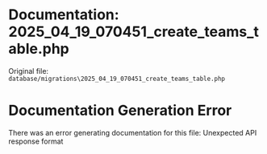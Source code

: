 # Documentation: 2025_04_19_070451_create_teams_table.php

Original file: `database/migrations\2025_04_19_070451_create_teams_table.php`

# Documentation Generation Error

There was an error generating documentation for this file: Unexpected API response format